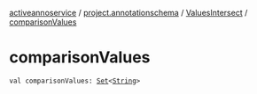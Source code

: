 [activeannoservice](../../index.md) / [project.annotationschema](../index.md) / [ValuesIntersect](index.md) / [comparisonValues](./comparison-values.md)

# comparisonValues

`val comparisonValues: `[`Set`](https://kotlinlang.org/api/latest/jvm/stdlib/kotlin.collections/-set/index.html)`<`[`String`](https://kotlinlang.org/api/latest/jvm/stdlib/kotlin/-string/index.html)`>`